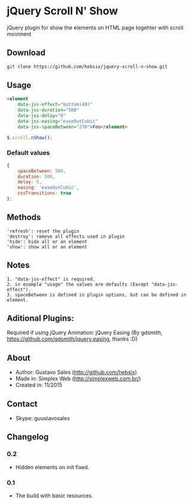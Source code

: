 # jQuery Scroll N' Show
jQuery plugin for show the elements on HTML page togehter with scroll moviment

## Download

```bash
git clone https://github.com/hebsix/jquery-scroll-n-show.git
```

## Usage

```html
<element 
    data-jss-effect="bottom(40)"
    data-jss-duration="500"
    data-jss-delay="0"
    data-jss-easing="easeOutCubic"
    data-jss-spaceBetween="270">Foo</element>
```
```javascript
$.scroll.nShow();
```

### Default values
```javascript
{
    spaceBetween: 500,
    duration: 500,
    delay: 0,
    easing: 'easeOutCubic',
    cssTransitions: true
};

```

## Methods
    'refresh': reset the plugin
    'destroy': remove all effects used in plugin
    'hide': hide all or an element
    'show': show all or an element     
 
 
## Notes
    1. "data-jss-effect" is required.
    2. in example "usage" the values are defaults (Except "data-jss-effect").
    3. spaceBetween is defined in plugin options, but can be defined in element.

## Aditional Plugins:

Required if using jQuery Animation: jQuery Easing (By gdsmith, https://github.com/gdsmith/jquery.easing, thanks :D)

## About
- Author: Gustavo Sales (http://github.com/hebsix)
- Made in: Simplex Web (http://simplexweb.com.br/)
- Created in: 11/2015

## Contact
- Skype: guustavosales

## Changelog
### 0.2
- Hidden elements on init fixed.

### 0.1
- The build with basic resources. 
